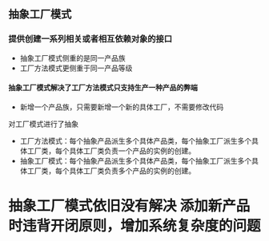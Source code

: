 ## 抽象工厂模式
### 提供创建一系列相关或者相互依赖对象的接口
+ 抽象工厂模式侧重的是同一产品族
+ 工厂方法模式更侧重于同一产品等级


#### 抽象工厂模式解决了工厂方法模式只支持生产一种产品的弊端
+ 新增一个产品族，只需要新增一个新的具体工厂，不需要修改代码

对工厂模式进行了抽象
+ 工厂方法模式：每个抽象产品派生多个具体产品类，每个抽象工厂派生多个具体工厂类，每个具体工厂类负责一个产品的实例的创建。
+ 抽象工厂模式：每个抽象产品派生多个具体产品类，每个抽象工厂派生多个具体工厂类，每个具体工厂类负责多个产品的实例的创建。

# 抽象工厂模式依旧没有解决 添加新产品时违背开闭原则，增加系统复杂度的问题